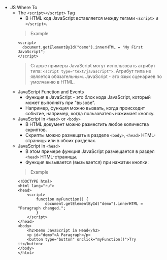- JS Where To
    - The `<script></script>` Tag
        - В HTML код JavaScript вставляется между тегами `<script>` и
            `</script>`.
        > Example
        ```
        <script>
          document.getElementById("demo").innerHTML = "My First JavaScript";
        </script>
        ```
        > Старые примеры JavaScript могут использовать атрибут типа:
        > ```<script type="text/javascript">```. Атрибут типа не является
        > обязательным. JavaScript - это язык сценариев по умолчанию в HTML.
    - JavaScript Function and Events
        - Функция в JavaScript - это блок кода JavaScript, который может
            выполнять при "вызове".
        - Например, функция можно вызвать, когда происходит событие, например,
            когда пользователь нажимает кнопку.
    - JavaScript in `<head>` or `<body>`
        - В HTML документ можно разместить любое количества скриптов.
        - Скрипты можно размещать в разделе `<body>`, `<head>` HTML-страницы или
            в обоих разделах.
    - JavaScript in `<head>`
        - В этом примере функция JavaScript размещается в раздел `<head>`
            HTML-страницы.
        - Функция вызывается (вызывается) при нажатии кнопки:
        > Example
        ```
        <!DOCTYPE html>
        <html lang="ru">
        <head>
            <script>
                function myFunction() {
                    document.getElementById("demo").innerHTML = "Paragraph changed.";
                }
            </script>
        </head>
        <body>
            <h2>Demo JavaScript in Head</h2>
            <p id="demo">A Paragraph</p>
            <button type="button" onclick="myFunction()">Try it</button>
        </body>
        </html>
        ```
